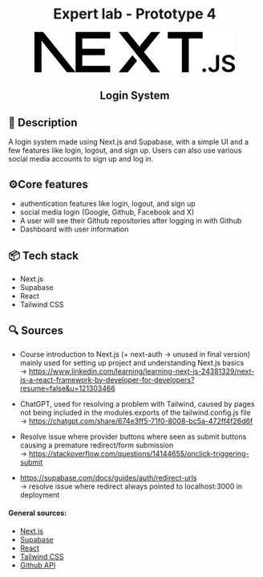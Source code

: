 <h1 align="center">Expert lab - Prototype 4</h1>

<center>
<img  src="login-system/public/next.svg" alt="next.js logo" width="400px">
<h2>Login System</h2>
</center>




## 📜 Description
A login system made using Next.js and Supabase, with a simple UI and a few features like login, logout, and sign up. Users can also use various social media accounts to sign up and log in.

## ⚙️Core features
- authentication features like login, logout, and sign up
- social media login (Google, Github, Facebook and X)
- A user will see their Github repositories after logging in with Github
- Dashboard with user information

## 📦 Tech stack
- Next.js
- Supabase
- React
- Tailwind CSS

## 🔍 Sources

- Course introduction to Next.js (+ next-auth -> unused in final version) mainly used for setting up project and understanding Next.js basics
<br> -> https://www.linkedin.com/learning/learning-next-js-24381329/next-js-a-react-framework-by-developer-for-developers?resume=false&u=121303466

- ChatGPT, used for resolving a problem with Tailwind, caused by pages not being included in the modules.exports of the tailwind.config.js file
<br> -> https://chatgpt.com/share/674e3ff5-71f0-8008-bc5a-472ff4f26d6f

- Resolve issue where provider buttons where seen as submit buttons causing a premature redirect/form submission <br> -> https://stackoverflow.com/questions/14144655/onclick-triggering-submit

- https://supabase.com/docs/guides/auth/redirect-urls <br> -> resolve issue where redirect always pointed to localhost:3000 in deployment


#### General sources:
- [Next.js](https://nextjs.org/)
- [Supabase](https://supabase.io/)
- [React](https://reactjs.org/)
- [Tailwind CSS](https://tailwindcss.com/)
- [Github API](https://docs.github.com/en/rest)
